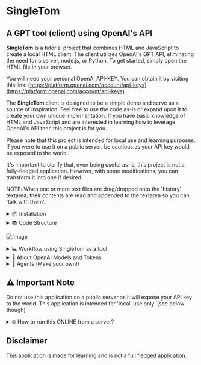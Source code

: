 # SingleTom
## A GPT tool (client) using OpenAI's API

**SingleTom** is a tutorial project that combines HTML and JavaScript to create a local HTML client. The client utilizes OpenAI's GPT API, eliminating the need for a server, node.js, or Python. To get started, simply open the HTML file in your browser.

You will need your personal OpenAI API-KEY. You can obtain it by visiting this link: [https://platform.openai.com/account/api-keys](https://platform.openai.com/account/api-keys).

The **SingleTom** client is designed to be a simple demo and serve as a source of inspiration. Feel free to use the code as-is or expand upon it to create your own unique implementation. If you have basic knowledge of HTML and JavaScript and are interested in learning how to leverage OpenAI's API then this project is for you.

Please note that this project is intended for local use and learning purposes. If you were to use it on a public server, be cautious as your API key would be exposed to the world.

It's important to clarify that, even being useful as-is, this project is not a fully-fledged application. However, with some modifications, you can transform it into one if desired.

NOTE: When one or more text files are drag/dropped onto the 'history' textarea, their contents are read and appended to the textarea so you can 'talk with them'.

<details>
  <summary>📦 Installation</summary>
  
  1. Press the green "Code" button on the project page and choose "Download ZIP" or [download here](https://github.com/Slamsneider/SingleTom/archive/refs/heads/main.zip).
  2. Once downloaded, unzip the `html` folder to your desired location.
  3. **RENAME** `apikeys.js.RENAME_AND_ADD_API_KEY` to `apikeys.js` and open the file in a text editor.
  4. Replace `YOUR_OPENAI_API_KEY_HERE` with your OpenAI API key.
  5. Save the changes made in the `apikeys.js` file.
  6. Now, open the `index.html` file in your browser to start using the application.

  NOTE: Do **NOT** rename or add your api key to the `apicall.php.RENAME_AND_ADD_API_KEY` file unless you (optional) intend to run the application ONLINE from a PHP server. (see below)
</details>

<details>
  <summary>📚 Code Structure</summary>
  
  - `index.html`: Main HTML file for the application.
  - `apikeys.js`: Contains the API key for OpenAI's API. (Never upload this file anywhere)
  - `models.js`: OpenAI Models.
  - `agents.js`: System-prompt definitions aka "custom instructions". (make/add your own)
  - `functions.js`: Main functionality of the application.
  - `dropTextFile.js`: Functionality for drag and drop text files to the history.
  - `styles.css`: CSS styles for the application.
</details>

![image](https://github.com/Slamsneider/SingleTom/assets/192285/de041073-33a1-4603-a5c3-c39e3f20658e)

<details>
  <summary>💻 Workflow using SingleTom as a tool</summary>
  
  You do not need to supply all documents when working with code, normally you would only have the essential parts in history (memory) or in your prompt.

  But if need be then it handles multiple documents and can work with them.

  Here an example where I threw (drag/drop) all **SingleTom**'s scripts in history and asked a question. I added all the 7 scripts just for good measure:

  ![image](https://github.com/Slamsneider/SingleTom/assets/192285/129ce56a-48be-4a0f-a452-23e882bde7d6)

  This example is only to somehow illustrate the flexibillity of this workflow. Also note the tokenuse where `gpt-3.5-turbo-16k` is a life saver.

  TIPS:
  * The implemented system-prompts (agents) are just simple examples, use your (system-) prompt engineering skills to make your own, better agents.
  * Test by simply editing the text in the system-prompt textarea and when you have a good one, then add it as a new agent in the `agents.js` file.
  * If you do not "ADD TO HISTORY", eg. if you don't need the answer in further communication, then you save tokens down the line.
  * Remember to "ADD TO HISTORY" if you need the answer in further communication.
  * If you need to have a lot of text in history, then use `gpt-3.5-turbo-16k` as it has 16k tokens available for each request.
  * Treat the HISTORY as a scratchpad (literally), it's not a freakin' chatbot.
  * There is no right or wrong way to do it, just do it your way.
  * If you get an error because there was not enough tokens available then if you have access to a model with more tokens use that and try again. Or delete some stuff in HISTORY and try again.
</details>

<details>
  <summary>🧠 About OpenAI Models and Tokens</summary>
  
  Each model have a different total tokens available for the inference (request). One token is approximately 4 characters.

  As example then `gpt-3.5-turbo` has 4096 tokens available for each request.

  When sending a request, the token count consists of the following components:

  - System prompt
  - Conversation history
  - User prompt
  - `max_tokens` parameter (optional and will default to max available tokens if not set)

  The sum of these components, must be less than the total tokens available for the model, or else an error will occur.
  ### max_tokens (parameter)
  The `max_tokens` parameter determines how many tokens should be reserved for the response. If set to AUTO (default) it will reserve the maximum available tokens for the model. Note: You only pay for the actual tokens used and not by how many is reserved for the output.

  ### finish_reason (output)
  The `finish_reason` indicates the reason why the response ended. It can be either "stop" or "length". "stop" means that the response had a 'normal' run, while "length" indicates that the response reached the token limit and is incomplete. If so, then pick a model having more tokens, make sure 'max' is 'auto' and/or delete some stuff in history, and then try again.

  ### temperature (parameter)
  The temperature parameter controls the randomness of the response. Lower values will result in more predictable responses, while higher values will result in more surprising responses (hallucinations).
</details>

<details><summary>🤖 Agents (Make your own!)</summary>
There is 4 example system-prompts (agents) for inspiration (See agents.js). - You are encouraged to make your own agents. System-prompt engineering is not the scope of this tutorial project.

- SingleTom: A simple agent
- Pirate: A pirate by the name of Dorothy
- Marvin: The Paranoid Android from The Hitchhiker's Guide to the Galaxy
- Children Books: Prompt desired reader age, number of pages, and theme to make a children book
</details>

## ⚠️ Important Note
  
  Do not use this application on a public server as it will expose your API key to the world. This application is intended for 'local' use only. (see below though)

<details>
  <summary>🌐 How to run this ONLINE from a server?</summary>
  
  * php
  * python
  * node.js
  * whatever...

  **I repeat that this tutorial project is aimed at local use only and ONLINE deployment is not in the scope of the project.**

  But anyhows, the important thing is to not expose your API key to the world. So instead you make an api call to your server that in turn can do the OpenAI API calls for you while not exposing the API key to the user.

  ### Example using PHP
  This ad hoc example implementation is using a PHP server, but you can (change the scripts and) use whatever server you want.

  If **SingleTom** can not find the variable `openai_apikey` from the `apikeys.js` file, then it will use `apicall.php` to do the API calls instead. (Intended functionality)

  Calling OpenAI locally (directly from your browser client) is faster and less prone to errors, but the client then would expose your API key. So instead you make an api call to your server that can do the OpenAI API calls for you without compromising your API key.

  You can easily convert the api call in `apicall.php` to a Python script or Node.js script and serve the OpenAI api call from that environment instead. Maybe even ask SingleTom to help with that. Atm. the only thing that needs a server request is the API calls to obfuscate your API key from online predators.

  So to run this ONLINE on a PHP server, then you need to do the following:
  * RENAME `apicall.php.RENAME_AND_ADD_API_KEY` to `apicall.php` and open the file in a text editor.
  * Add your API key to the `apicall.php` file and save it.
  * Upload all files **EXCEPT `apikeys.js`**  from the `html` folder to your PHP server.
  * Navigate to the index.html on the server and you are good to go.

  Then when the online HTML client can not find the `openai_apikey` variable from `apikeys.js`, it will use `apicall.php` to do the API CALLs instead. (Intended functionality)

  The reason for this implementation is that the SingleTon client is intended for local use only. But you occasionally want to share your extended and improved version with someone, and then you can just upload it to a server and it will work. IMPORTANT: Do not upload the `apikeys.js` file!

  Whatever you do, then do not expose your API key to the world.
</details>

## Disclaimer  
  This application is made for learning and is not a full fledged application.
  
